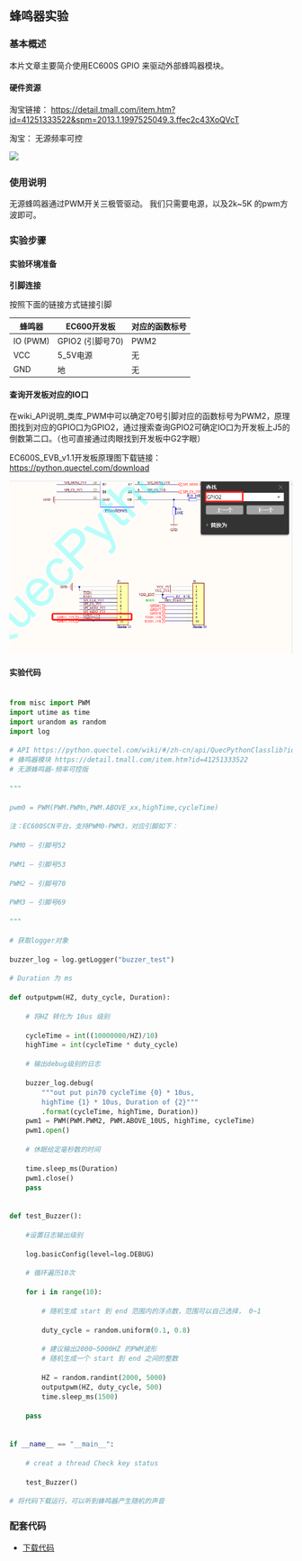 ## 蜂鸣器实验

### 基本概述

本片文章主要简介使用EC600S GPIO 来驱动外部蜂鸣器模块。

#### 硬件资源

淘宝链接：
<https://detail.tmall.com/item.htm?id=41251333522&spm=2013.1.1997525049.3.ffec2c43XoQVcT>

淘宝： 无源频率可控

![](media/8aab25aa717d0a0be57094d08fc53b28.png)

### 使用说明

无源蜂鸣器通过PWM开关三极管驱动。 我们只需要电源，以及2k~5K 的pwm方波即可。

### 实验步骤

#### 实验环境准备

 **引脚连接**

按照下面的链接方式链接引脚

| **蜂鸣器** | **EC600开发板**   | **对应的函数标号** |
| ---------- | ----------------- | ------------------ |
| IO (PWM)   | GPIO2 (引脚号70)  | PWM2               |
| VCC        | 5_5V电源          | 无                 |
| GND        | 地                | 无                 |

#### 查询开发板对应的IO口

在wiki_API说明_类库_PWM中可以确定70号引脚对应的函数标号为PWM2，原理图找到对应的GPIO口为GPIO2，通过搜索查询GPIO2可确定IO口为开发板上J5的倒数第二口。（也可直接通过肉眼找到开发板中G2字眼）

EC600S_EVB_v1.1开发板原理图下载链接：<https://python.quectel.com/download>

![](media\QuecPython_little_demo_buzzer01.png)


#### 实验代码

```python

from misc import PWM
import utime as time
import urandom as random
import log

# API https://python.quectel.com/wiki/#/zh-cn/api/QuecPythonClasslib?id=pwm
# 蜂鸣器模块 https://detail.tmall.com/item.htm?id=41251333522
# 无源蜂鸣器-频率可控版

"""

pwm0 = PWM(PWM.PWMn,PWM.ABOVE_xx,highTime,cycleTime)

注：EC600SCN平台，支持PWM0-PWM3，对应引脚如下：

PWM0 – 引脚号52

PWM1 – 引脚号53

PWM2 – 引脚号70

PWM3 – 引脚号69

"""

# 获取logger对象

buzzer_log = log.getLogger("buzzer_test")

# Duration 为 ms

def outputpwm(HZ, duty_cycle, Duration):

    # 将HZ 转化为 10us 级别

    cycleTime = int((10000000/HZ)/10)
    highTime = int(cycleTime * duty_cycle)

    # 输出debug级别的日志
        
    buzzer_log.debug(
	    """out put pin70 cycleTime {0} * 10us,
	    highTime {1} * 10us, Duration of {2}"""
	    .format(cycleTime, highTime, Duration))
    pwm1 = PWM(PWM.PWM2, PWM.ABOVE_10US, highTime, cycleTime)       
    pwm1.open()

    # 休眠给定毫秒数的时间
        
    time.sleep_ms(Duration)
    pwm1.close()
    pass


def test_Buzzer():

	#设置日志输出级别

	log.basicConfig(level=log.DEBUG)

	# 循环遍历10次

	for i in range(10):

		# 随机生成 start 到 end 范围内的浮点数，范围可以自己选择， 0~1

		duty_cycle = random.uniform(0.1, 0.8)

		# 建议输出2000~5000HZ 的PWM波形
		# 随机生成一个 start 到 end 之间的整数

		HZ = random.randint(2000, 5000)
		outputpwm(HZ, duty_cycle, 500)
		time.sleep_ms(1500)
        
	pass


if __name__ == "__main__":

	# creat a thread Check key status

	test_Buzzer()

# 将代码下载运行，可以听到蜂鸣器产生随机的声音
```

### 配套代码

* [下载代码](code/pwm_buzzer.py)
 <!-- <a href="zh\QuecPythonTest\code\pwm_buzzer.py" target="_blank">下载代码</ -->